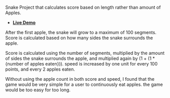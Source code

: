 Snake Project that calculates score based on length rather than amount of Apples.

* **[Live Demo](http://appacademy.github.io/snake.js/html/snake.html)**

After the first apple, the snake will grow to a maximum of 100 segments. Score is calculated based on how many sides the snake surrounds the apple.

Score is calculated using the number of segments, multiplied by the amount of sides the snake surrounds the apple, and multiplied again by (1 + (1 * {number of apples eaten})).
speed is increased by one unit for every 100 points, and every 2 apples eaten.

Without using the apple count in both score and speed, I found that the game would be very simple for a user to continuously eat apples. the game would be too easy for too long.
